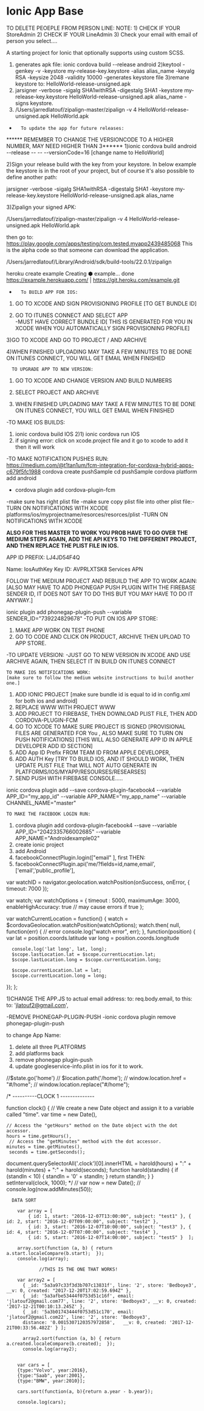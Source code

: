 Ionic App Base
==============
  TO DELETE PEOEPLE FROM PERSON LINE:
NOTE:     1) CHECK IF YOUR StoreAdmin
          2) CHECK IF YOUR LineAdmin
          3) Check your email with email of person you select....



A starting project for Ionic that optionally supports using custom SCSS.

1) generates apk file:
   ionic cordova build --release android
2)keytool -genkey -v -keystore my-release-key.keystore -alias alias_name -keyalg RSA -keysize 2048 -validity 10000
   -generates keystore file
3)remane keystore to: HelloWorld-release-unsigned.apk
4)  jarsigner -verbose -sigalg SHA1withRSA -digestalg SHA1 -keystore my-release-key.keystore HelloWorld-release-unsigned.apk alias_name
    -signs keystore.
5) /Users/jarredlatouf/zipalign-master/zipalign -v 4 HelloWorld-release-unsigned.apk HelloWorld.apk


-       To update the app for future releases:

******  REMEMBER TO CHANGE THE VERSIONCODE TO A HIGHER NUMBER, MAY NEED HIGHER THAN 3******
1)ionic cordova build android --release -- -- --versionCode=16
[change name to HelloWorld]

2)Sign your release build with the key from your keystore. In below example the keystore is in the root of your project, but of course it's also possible to define another path:

 jarsigner -verbose -sigalg SHA1withRSA -digestalg SHA1 -keystore my-release-key.keystore HelloWorld-release-unsigned.apk alias_name

 3)Zipalign your signed APK:

/Users/jarredlatouf/zipalign-master/zipalign -v 4 HelloWorld-release-unsigned.apk HelloWorld.apk


then go to:
https://play.google.com/apps/testing/com.tested.myapp2439485068
This is the alpha code so that someone can download the application.

/Users/jarredlatouf/Library/Android/sdk/build-tools/22.0.1/zipalign


heroku create example
Creating ⬢ example... done
https://example.herokuapp.com/ | https://git.heroku.com/example.git



-       To BUILD APP FOR IOS:
1) GO TO XCODE AND SIGN PROVISIONING PROFILE [TO GET BUNDLE ID]

2) GO TO ITUNES CONNECT AND SELECT APP  
  -MUST HAVE CORRECT BUNDLE ID[ THIS IS GENERATED FOR YOU IN XCODE WHEN YOU
  AUTOMATICALLY SIGN PROVISIONING PROFILE]

3)GO TO XCODE AND GO TO PROJECT / AND ARCHIVE

4)WHEN FINISHED UPLOADING MAY TAKE A FEW MINUTES TO BE DONE ON ITUNES CONNECT,
  YOU WILL GET EMAIL WHEN FINISHED


      TO UPGRADE APP TO NEW VERSION:

1) GO TO XCODE AND CHANGE VERSION AND BUILD NUMBERS  

2) SELECT PROJECT AND ARCHIVE

3) WHEN FINISHED UPLOADING MAY TAKE A FEW MINUTES TO BE DONE ON ITUNES CONNECT,
    YOU WILL GET EMAIL WHEN FINISHED



-TO MAKE IOS BUILDS:
1) ionic cordova build IOS
2)1) ionic cordova run IOS
3) if signing error: click on xcode.project file and it go to xcode to add it then it will work



-TO MAKE NOTIFICATION PUSHES RUN:
https://medium.com/@t1tan1um/fcm-integration-for-cordova-hybrid-apps-c679f5fc1988
cordova create pushSample
cd pushSample
cordova platform add android
- cordova plugin add cordova-plugin-fcm

-make sure has right plist file
-make sure copy plist file into other plist file:-TURN ON NOTIFICATIONS WITH XCODE platforms/ios/myprojectname/resorces/resorces/plist
-TURN ON NOTIFICATIONS WITH XCODE

****ALSO FOR THIS MASTER TO WORK YOU PROB HAVE TO GO OVER THE MEDIUM STEPS AGAIN,
ADD THE API KEYS TO THE DIFFERENT PROJECT, AND THEN REPLACE THE PLIST FILE IN IOS.****


APP ID PREFIX: LJ4JD54F4Q

Name:  IosAuthKey
Key ID: AVPRLXTSK8
Services APN


FOLLOW THE MEDIUM PROJECT AND REBUILD THE APP TO WORK AGAIN:
[ALSO MAY HAVE TO ADD PHONEGAP PUSH PLUGIN WITH THE FIREBASE SENDER ID,
IT DOES NOT SAY TO DO THIS BUT YOU MAY HAVE TO DO IT ANYWAY.]

ionic plugin add phonegap-plugin-push --variable SENDER_ID="739224829678"
-TO PUT ON IOS APP STORE:
1) MAKE APP WORK ON TEST PHONE
2) GO TO CODE AND CLICK ON PRODUCT, ARCHIVE THEN UPLOAD TO APP STORE.

-TO UPDATE VERSION:
-JUST GO TO NEW VERSION IN XCODE AND USE ARCHIVE AGAIN, THEN SELECT IT IN BUILD ON ITUNES CONNECT


    TO MAKE IOS NOTIFICATIONS WORK:
    [make sure to follow the medium website instructions to build another one.]
1) ADD IONIC PROJECT [make sure bundle id is equal to id in config.xml for both ios and android]
2) REPLACE WWW WITH PROJECT WWW
3) ADD PROJECT TO FIREBASE, THEN DOWNLOAD PLIST FILE, THEN ADD CORDOVA-PLUGIN-FCM
4) GO TO XCODE TO MAKE SURE PROJECT IS SIGNED [PROVISIONAL FILES ARE GENERATED FOR You
   , ALSO MAKE SURE TO TURN ON PUSH NOTIFICATIONS]
   [THIS WILL ALSO GENERATE APP ID IN APPLE DEVELOPER ADD ID SECTION]
5) ADD App ID Prefix FROM TEAM ID FROM APPLE DEVELOPER,
6) ADD AUTH Key [TRY TO BUILD IOS, AND IT SHOULD WORK, THEN UPDATE PLIST FILE That
WILL NOT AUTO GENERATE IN PLATFORMS/IOS/MYAPP/RESOURSES/RESEARSES]
7) SEND PUSH WITH FIREBASE CONSOLE.....


ionic cordova plugin add --save cordova-plugin-facebook4 --variable APP_ID="my_app_id" --variable APP_NAME="my_app_name" --variable CHANNEL_NAME="master"

    TO MAKE THE FACEBOOK LOGIN RUN:
1) cordova plugin add cordova-plugin-facebook4 --save --variable APP_ID="2042335766002685" --variable APP_NAME="Androidexample02"
2) create ionic project
3) add Android
4) facebookConnectPlugin.login(["email" ], first THEN:
5) facebookConnectPlugin.api('me/?fields=id,name,email', ['email','public_profile'],





var watchID = navigator.geolocation.watchPosition(onSuccess, onError, { timeout: 7000 });

var watch;
var watchOptions = {
  timeout : 5000,
  maximumAge: 3000,
  enableHighAccuracy: true // may cause errors if true
};


var watchCurrentLocation = function() {
  watch = $cordovaGeolocation.watchPosition(watchOptions);
  watch.then(
    null,
    function(err) {
      // error
      console.log("watch error", err);
    },
    function(position) {
      var lat  = position.coords.latitude
      var long = position.coords.longitude

      console.log('lat long', lat, long);
      $scope.lastLocation.lat = $scope.currentLocation.lat;
      $scope.lastLocation.long = $scope.currentLocation.long;

      $scope.currentLocation.lat = lat;
      $scope.currentLocation.long = long;
  });
};



  1)CHANGE THE APP.JS  to actual email address:
       to: req.body.email,  to this:    to: 'jlatouf2@gmail.com',


-REMOVE PHONEGAP-PLUGIN-PUSH
-ionic cordova plugin remove phonegap-plugin-push

to change App Name:
1) delete all three PLATFORMS
2) add platforms back
3) remove phonegap plugin-push
4) update googleservice-info.plist in ios for it to work.


//$state.go('home')
//  $location.path('/home');
//  window.location.href = "#/home";
//  window.location.replace("#/home");


/* ----------CLOCK 1 --------------

function clock() {
  // We create a new Date object and assign it to a variable called "time".
var time = new Date(),

    // Access the "getHours" method on the Date object with the dot accessor.
    hours = time.getHours(),
     // Access the "getMinutes" method with the dot accessor.
    minutes = time.getMinutes(),
     seconds = time.getSeconds();

document.querySelectorAll('.clock')[0].innerHTML = harold(hours) + ":" + harold(minutes) + ":" + harold(seconds);
  function harold(standIn) {
    if (standIn < 10) { standIn = '0' + standIn;  }
    return standIn;
  }
}
setInterval(clock, 1000);
*/
//  var now = new Date();
//  console.log(now.addMinutes(50));


      DATA SORT

        var array = [
            { id: 1, start: "2016-12-07T13:00:00", subject: "test1" }, { id: 2, start: "2016-12-07T09:00:00", subject: "test2" },
            { id: 3, start: "2016-12-07T10:00:00", subject: "test3" }, { id: 4, start: "2016-12-07T07:00:00", subject: "test4" },
            { id: 5, start: "2016-12-07T14:00:00", subject: "test5" }  ];

        array.sort(function (a, b) { return a.start.localeCompare(b.start);  });
        console.log(array);

                //THIS IS THE ONE THAT WORKS!

        var array2 = [
          { _id: '5a3a97c33f3d3b707c13831f', line: '2', store: 'Bedboye3',  __v: 0, created: "2017-12-20T17:02:59.694Z" },
          { _id: '5a3afbe53444f0753d51c16f', email: 'jlatouf2@gmail.com77', line: '2', store: 'Bedboye3', __v: 0, created: '2017-12-21T00:10:13.245Z' },
          { _id: '5a3b01743444f0753d51c170', email: 'jlatouf2@gmail.com22', line: '2', store: 'Bedboye3',
          distance: '0.0015307120357972858',   __v: 0, created: '2017-12-21T00:33:56.482Z' } ];

          array2.sort(function (a, b) { return a.created.localeCompare(b.created);  });
          console.log(array2);


        var cars = [
        {type:"Volvo", year:2016},
        {type:"Saab", year:2001},
        {type:"BMW", year:2010}];

        cars.sort(function(a, b){return a.year - b.year});

        console.log(cars);
